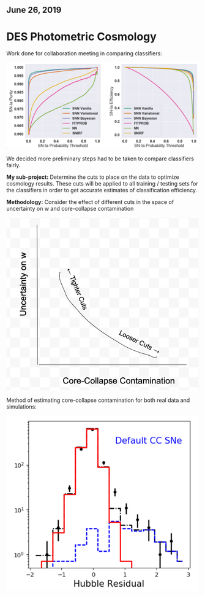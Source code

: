 ## June 26, 2019

# DES Photometric Cosmology


Work done for collaboration meeting in comparing classifiers:

![](./images/sn_classifiers.png)

We decided more preliminary steps had to be taken to compare classifiers fairly.

**My sub-project:** Determine the cuts to place on the data to optimize cosmology results. These cuts will be applied to all training / testing sets for the classifiers in order to get accurate estimates of classification efficiency.

**Methodology:** Consider the effect of different cuts in the space of uncertainty on w and core-collapse contamination

![](./images/sn_draw.png)

Method of estimating core-collapse contamination for both real data and simulations:

![](./images/sn_hubbleresidual.png)